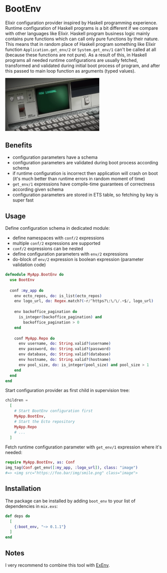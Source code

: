 # BootEnv

Elixir configuration provider inspired by Haskell programming experience. Runtime configuration of Haskell programs is a bit different if we compare with other languages like Elixir. Haskell program business logic mainly contains pure functions which can call only pure functions by their nature. This means that in random place of Haskell program something like Elixir function `Application.get_env/2` or `System.get_env/1` can't be called at all (because these functions are not pure). As a result of this, in Haskell programs all needed runtime configurations are usually fetched, transformed and validated during initial boot process of program, and after this passed to main loop function as arguments (typed values).

<img src="priv/img/logo.png" width="300"/>

## Benefits

- configuration parameters have a schema
- configuration parameters are validated during boot process according schema
- if runtime configuration is incorrect then application will crash on boot (it's much better than runtime errors in random moment of time)
- `get_env/1` expressions have compile-time guarantees of correctness according given schema
- configuration parameters are stored in ETS table, so fetching by key is super fast

## Usage

Define configuration schema in dedicated module:

- define namespaces with `conf/2` expressions
- multiple `conf/2` expressions are supported
- `conf/2` expressions can be nested
- define configuration parameters with `env/2` expressions
- do-block of `env/2` expression is boolean expression (parameter validation code)

```elixir
defmodule MyApp.BootEnv do
  use BootEnv

  conf :my_app do
    env ecto_repos, do: is_list(ecto_repos)
    env logo_url, do: Regex.match?(~r/^https?\:\/\/.+$/, logo_url)

    env backoffice_pagination do
      is_integer(backoffice_pagination) and
        backoffice_pagination > 0
    end

    conf MyApp.Repo do
      env username, do: String.valid?(username)
      env password, do: String.valid?(password)
      env database, do: String.valid?(database)
      env hostname, do: String.valid?(hostname)
      env pool_size, do: is_integer(pool_size) and pool_size > 1
    end
  end
end
```

Start configuration provider as first child in supervision tree:

```elixir
children =
  [
    # Start BootEnv configuration first
    MyApp.BootEnv,
    # Start the Ecto repository
    MyApp.Repo
    # ...
  ]
```

Fetch runtime configuration parameter with `get_env/1` expression where it's needed:

```elixir
require MyApp.BootEnv, as: Conf
img_tag(Conf.get_env([:my_app, :logo_url]), class: "image")
#=> <img src="https://foo.bar/img/smile.png" class="image">
```

## Installation

The package can be installed by adding `boot_env` to your list of dependencies in `mix.exs`:

```elixir
def deps do
  [
    {:boot_env, "~> 0.1.1"}
  ]
end
```

## Notes

I very recommend to combine this tool with [ExEnv](https://github.com/coingaming/ex_env).
